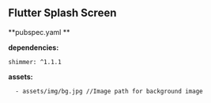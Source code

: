 ## **Flutter Splash Screen**

**pubspec.yaml **

**dependencies:**

	shimmer: ^1.1.1
  
**assets:**

	  - assets/img/bg.jpg //Image path for background image
  